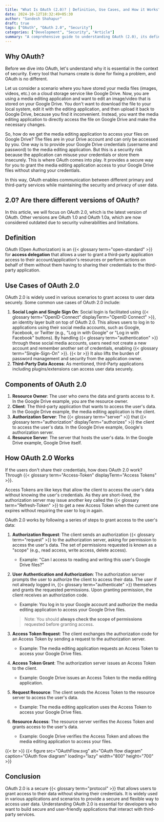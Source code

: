 ```yaml
---
title: "What Is OAuth (2.0)? | Definition, Use Cases, and How it Works"
date: 2024-10-12T18:32:49+05:30
author: "Sandesh Shahapur"
draft: true
tags: ["OAuth", "OAuth 2.0", "Security"]
categories: ["Development", "Security", "Article"]
summary: "A comprehensive guide to understanding OAuth (2.0), its definition, use cases, and how it works to grant secure access to user data."
---
```


## Why OAuth?

Before we dive into OAuth, let's understand why it is essential in the context of security. Every tool that humans create is done for fixing a problem, and OAuth is no different.

Let us consider a scenario where you have stored your media files (images, videos, etc.) on a cloud storage service like Google Drive. Now, you are using a media editing application and want to edit an image/video that is stored on your Google Drive. You don't want to download the file to your local system, edit it with the editing application, and then upload it back to Google Drive, because you find it inconvenient. Instead, you want the media editing application to directly access the file on Google Drive and make the necessary changes.

So, how do we get the media editing application to access your files on Google Drive? The files are in your Drive account and can only be accessed by you.
One way is to provide your Google Drive credentials (username and password) to the media editing application. But this is a security risk because the application can misuse your credentials or store them insecurely.
This is where OAuth comes into play. It provides a secure way for you to grant the media editing application access to your Google Drive files without sharing your credentials.

In this way, OAuth enables communication between different primary and third-party services while maintaining the security and privacy of user data.

## 2.0? Are there different versions of OAuth?

In this article, we will focus on OAuth 2.0, which is the latest version of OAuth. Other versions are OAuth 1.0 and OAuth 1.0a, which are now considered outdated due to security vulnerabilities and limitations.

## Definition

OAuth (Open Authorization) is an {{< glossary term="open-standard" >}} for **access delegation** that allows a user to grant a third-party application access to their account/application's resources or perform actions on behalf of them without them having to sharing their credentials to the third-party application.

## Use Cases of OAuth 2.0

OAuth 2.0 is widely used in various scenarios to grant access to user data securely. Some common use cases of OAuth 2.0 include:

1. **Social Login and Single Sign On**: Social login is facilitated using {{< glossary term="OpenID-Connect" displayTerm="OpenID Connect" >}}, an identity layer built on top of OAuth 2.0. This allows users to log in to applications using their social media accounts, such as Google, Facebook, or Twitter (e.g., "Log in with Google" or "Log in with Facebook" buttons). By handling {{< glossary term="authentication" >}} through these social media accounts, users need not create a new account and remember another set of credentials, enabling {{< glossary term="Single-Sign-On" >}}.
{{< br >}}
It also lifts the burden of password management and security from the application owner.
2. **Third-Party Data Access**: As mentioned, third-Party applications including plugins/extensions can access user data securely.

## Components of OAuth 2.0

1. **Resource Owner**: The user who owns the data and grants access to it. In the Google Drive example, you are the resource owner.
2. **Client**: The third-party application that wants to access the user's data. In the Google Drive example, the media editing application is the client.
3. **Authorization Server**: The {{< glossary term="server" >}} that {{< glossary term="authorization" displayTerm="authorizes" >}} the client to access the user's data. In the Google Drive example, Google's authorization server.
4. **Resource Server**: The server that hosts the user's data. In the Google Drive example, Google Drive itself.

## How OAuth 2.0 Works

If the users don't share their credentials, how does OAuth 2.0 work? Through {{< glossary term="Access-Token" displayTerm="Access Tokens" >}}.

Access Tokens are like keys that allow the client to access the user's data without knowing the user's credentials. As they are short-lived, the authorization server may issue another key called the {{< glossary term="Refresh-Token" >}} to get a new Access Token when the current one expires without requiring the user to log in again.

OAuth 2.0 works by following a series of steps to grant access to the user's data:

1. **Authorization Request**: The client sends an authorization {{< glossary term="request" >}} to the authorization server, asking for permission to access the user's data. The set of permissions requested is known as a "scope" (e.g., read access, write access, delete access).
   - Example: "Can I access to reading and writing this user's Google Drive files?"

2. **User Authentication and Authorization**: The authorization server prompts the user to authorize the client to access their data. The user if not already logged in, {{< glossary term="authenticate" >}} themselves and grants the requested permissions. Upon granting permission, the client receives an authorization code.
   - Example: You log in to your Google account and authorize the media editing application to access your Google Drive files.

   > Note: You should **always check the scope of permissions** requested before granting access.

3. **Access Token Request**: The client exchanges the authorization code for an Access Token by sending a request to the authorization server.
   - Example: The media editing application requests an Access Token to access your Google Drive files.

4. **Access Token Grant**: The authorization server issues an Access Token to the client.
   - Example: Google Drive issues an Access Token to the media editing application.

5. **Request Resource**: The client sends the Access Token to the resource server to access the user's data.
   - Example: The media editing application uses the Access Token to access your Google Drive files.

6. **Resource Access**: The resource server verifies the Access Token and grants access to the user's data.
   - Example: Google Drive verifies the Access Token and allows the media editing application to access your files.

{{< br >}}
{{< figure src="OAuthFlow.svg" alt="OAuth flow diagram" caption="OAuth flow diagram" loading="lazy" width="800" height="700" >}}

## Conclusion

OAuth 2.0 is a secure {{< glossary term="protocol" >}} that allows users to grant access to their data without sharing their credentials. It is widely used in various applications and scenarios to provide a secure and flexible way to access user data. Understanding OAuth 2.0 is essential for developers who want to build secure and user-friendly applications that interact with third-party services.
